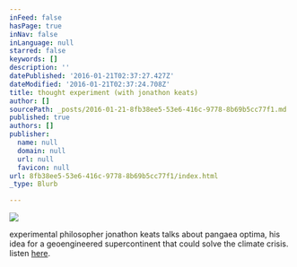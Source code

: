 ```yaml
---
inFeed: false
hasPage: true
inNav: false
inLanguage: null
starred: false
keywords: []
description: ''
datePublished: '2016-01-21T02:37:27.427Z'
dateModified: '2016-01-21T02:37:24.708Z'
title: thought experiment (with jonathon keats)
author: []
sourcePath: _posts/2016-01-21-8fb38ee5-53e6-416c-9778-8b69b5cc77f1.md
published: true
authors: []
publisher:
  name: null
  domain: null
  url: null
  favicon: null
url: 8fb38ee5-53e6-416c-9778-8b69b5cc77f1/index.html
_type: Blurb

---
```

![](https://the-grid-user-content.s3-us-west-2.amazonaws.com/247371fd-3474-48bd-a8c7-177e1bc66df1.jpg)

experimental philosopher jonathon keats talks about pangaea optima, his idea for a geoengineered supercontinent that could solve the climate crisis. listen [here][0].

[0]: https://soundcloud.com/the-45-minute-radio-hour/thought-experiment
